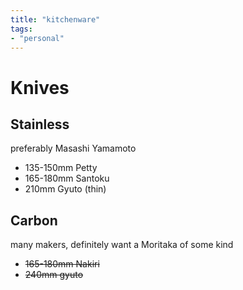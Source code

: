 ```yaml
---
title: "kitchenware"
tags:
- "personal"
---
```


# Knives

## Stainless
preferably Masashi Yamamoto
- 135-150mm Petty
- 165-180mm Santoku
- 210mm Gyuto (thin)

## Carbon
many makers, definitely want a Moritaka of some kind
- ~~165-180mm Nakiri~~
- ~~240mm gyuto~~